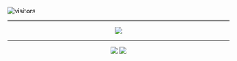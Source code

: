 ![visitors](https://visitor-badge.glitch.me/badge?page_id=page.id&left_color=green&right_color=red)

---

<p align="center">
  <img src="https://github-readme-stats.vercel.app/api?username=KingHector&show_icons=true&theme=dracula" />
</p>

---

<p align="center">
  <a align="left">
    <img src="https://spotify-github-profile.vercel.app/api/view?uid=zer0gaminggr&cover_image=true&theme=natemoo-re&bar_color=53b14f&bar_color_cover=false" />
  </a>  
  
  <a align="right">
    <img src="https://i.imgur.com/Aa8mB8H.gif" />
  </a> 
</p>
